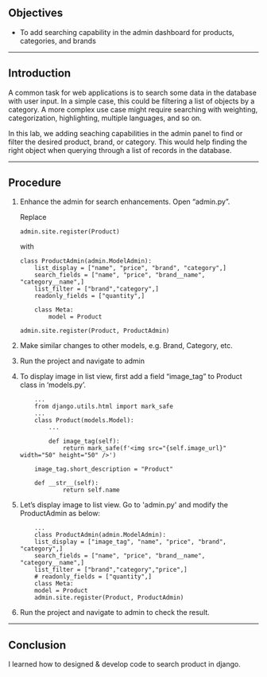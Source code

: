 ## Objectives

- To add searching capability in the admin dashboard for products, categories, and brands

---

## Introduction

A common task for web applications is to search some data in the database with user input. In a simple case, this could be filtering a list of objects by a category. A more complex use case might require searching with weighting, categorization, highlighting, multiple languages, and so on.

In this lab, we adding seaching capabilities in the admin panel to find or filter the desired product, brand, or category. This would help finding the right object when querying through a list of records in the database.

---

## Procedure

1.  Enhance the admin for search enhancements. Open “admin.py”.

    Replace

        admin.site.register(Product)

    with

        class ProductAdmin(admin.ModelAdmin):
            list_display = ["name", "price", "brand", "category",]
            search_fields = ["name", "price", "brand__name", "category__name",]
            list_filter = ["brand","category",]
            readonly_fields = ["quantity",]

            class Meta:
                model = Product

        admin.site.register(Product, ProductAdmin)

2.  Make similar changes to other models, e.g. Brand, Category, etc.

3.  Run the project and navigate to admin

4.  To display image in list view, first add a field “image_tag” to Product class in
    ‘models.py’.

            ...
            from django.utils.html import mark_safe
            ...
            class Product(models.Model):
                ...

                def image_tag(self):
                    return mark_safe(f'<img src="{self.image_url}" width="50" height="50" />')

            image_tag.short_description = "Product"

            def __str__(self):
                    return self.name

5.  Let’s display image to list view. Go to 'admin.py' and modify the ProductAdmin as
    below:

            ...
            class ProductAdmin(admin.ModelAdmin):
            list_display = ["image_tag", "name", "price", "brand", "category",]
            search_fields = ["name", "price", "brand__name", "category__name",]
            list_filter = ["brand","category","price",]
            # readonly_fields = ["quantity",]
            class Meta:
            model = Product
            admin.site.register(Product, ProductAdmin)

6.  Run the project and navigate to admin to check the result.

---


## Conclusion

I learned how to designed & develop code to search product in django.
